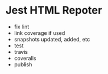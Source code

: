 # Jest HTML Repoter
* fix lint
* link coverage if used
* snapshots updated, added, etc
* test
* travis
* coveralls
* publish